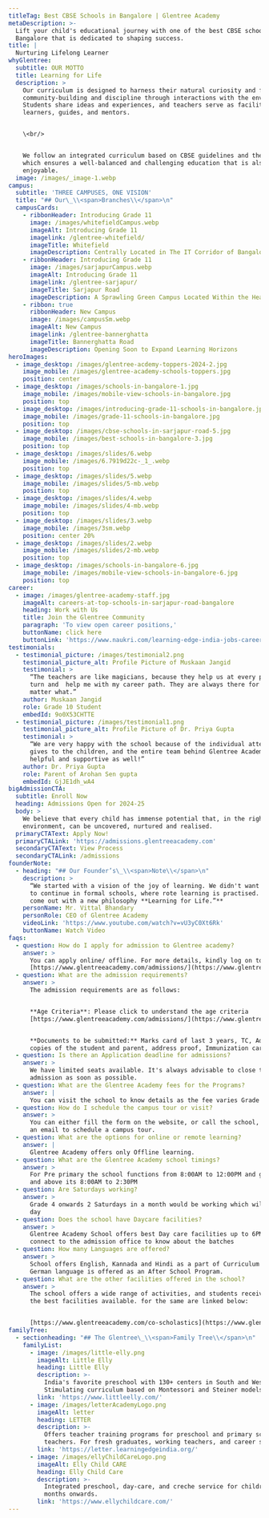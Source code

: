 ```yaml
---
titleTag: Best CBSE Schools in Bangalore | Glentree Academy
metaDescription: >-
  Lift your child's educational journey with one of the best CBSE schools in
  Bangalore that is dedicated to shaping success.
title: |
  Nurturing Lifelong Learner
whyGlentree:
  subtitle: OUR MOTTO
  title: Learning for Life
  description: >
    Our curriculum is designed to harness their natural curiosity and foster
    community-building and discipline through interactions with the environment.
    Students share ideas and experiences, and teachers serve as facilitators,
    learners, guides, and mentors.


    \<br/>


    We follow an integrated curriculum based on CBSE guidelines and the NCERT,
    which ensures a well-balanced and challenging education that is also
    enjoyable.
  image: /images/_image-1.webp
campus:
  subtitle: 'THREE CAMPUSES, ONE VISION'
  title: "## Our\_\\<span>Branches\\</span>\n"
  campusCards:
    - ribbonHeader: Introducing Grade 11
      image: /images/whitefieldCampus.webp
      imageAlt: Introducing Grade 11
      imagelink: /glentree-whitefield/
      imageTitle: Whitefield
      imageDescription: Centrally Located in The IT Corridor of Bangalore.
    - ribbonHeader: Introducing Grade 11
      image: /images/sarjapurCampus.webp
      imageAlt: Introducing Grade 11
      imagelink: /glentree-sarjapur/
      imageTitle: Sarjapur Road
      imageDescription: A Sprawling Green Campus Located Within the Heart of The City.
    - ribbon: true
      ribbonHeader: New Campus
      image: /images/campusSm.webp
      imageAlt: New Campus
      imagelink: /glentree-bannerghatta
      imageTitle: Bannerghatta Road
      imageDescription: Opening Soon to Expand Learning Horizons
heroImages:
  - image_desktop: /images/glentree-acdemy-toppers-2024-2.jpg
    image_mobile: /images/glentree-academy-schools-toppers.jpg
    position: center
  - image_desktop: /images/schools-in-bangalore-1.jpg
    image_mobile: /images/mobile-view-schools-in-bangalore.jpg
    position: top
  - image_desktop: /images/introducing-grade-11-schools-in-bangalore.jpg
    image_mobile: /images/grade-11-schools-in-bangalore.jpg
    position: top
  - image_desktop: /images/cbse-schools-in-sarjapur-road-5.jpg
    image_mobile: /images/best-schools-in-bangalore-3.jpg
    position: top
  - image_desktop: /images/slides/6.webp
    image_mobile: /images/6.7919d22c-_1_.webp
    position: top
  - image_desktop: /images/slides/5.webp
    image_mobile: /images/slides/5-mb.webp
    position: top
  - image_desktop: /images/slides/4.webp
    image_mobile: /images/slides/4-mb.webp
    position: top
  - image_desktop: /images/slides/3.webp
    image_mobile: /images/3sm.webp
    position: center 20%
  - image_desktop: /images/slides/2.webp
    image_mobile: /images/slides/2-mb.webp
    position: top
  - image_desktop: /images/schools-in-bangalore-6.jpg
    image_mobile: /images/mobile-view-schools-in-bangalore-6.jpg
    position: top
career:
  - image: /images/glentree-academy-staff.jpg
    imageAlt: careers-at-top-schools-in-sarjapur-road-bangalore
    heading: Work with Us
    title: Join the Glentree Community
    paragraph: 'To view open career positions,'
    buttonName: click here
    buttonLink: 'https://www.naukri.com/learning-edge-india-jobs-careers-1633530'
testimonials:
  - testimonial_picture: /images/testimonial2.png
    testimonial_picture_alt: Profile Picture of Muskaan Jangid
    testimonial: >
      “The teachers are like magicians, because they help us at every point of
      turn and  help me with my career path. They are always there for me no
      matter what.”
    author: Muskaan Jangid
    role: Grade 10 Student
    embedId: 9o0X53CHTTE
  - testimonial_picture: /images/testimonial1.png
    testimonial_picture_alt: Profile Picture of Dr. Priya Gupta
    testimonial: >
      “We are very happy with the school because of the individual attention it
      gives to the children, and the entire team behind Glentree Academy is so
      helpful and supportive as well!”
    author: Dr. Priya Gupta
    role: Parent of Arohan Sen gupta
    embedId: GjJE1dh_wA4
bigAdmissionCTA:
  subtitle: Enroll Now
  heading: Admissions Open for 2024-25
  body: >
    We believe that every child has immense potential that, in the right
    environment, can be uncovered, nurtured and realised.
  primaryCTAText: Apply Now!
  primaryCTALink: 'https://admissions.glentreeacademy.com'
  secondaryCTAText: View Process
  secondaryCTALink: /admissions
founderNote:
  - heading: "## Our Founder’s\_\\<span>Note\\</span>\n"
    description: >
      “We started with a vision of the joy of learning. We didn't want our kids
      to continue in formal schools, where rote learning is practised. So we've
      come out with a new philosophy **Learning for Life.”**
    personName: Mr. Vittal Bhandary
    personRole: CEO of Glentree Academy
    videoLink: 'https://www.youtube.com/watch?v=vU3yC0Xt6Rk'
    buttonName: Watch Video
faqs:
  - question: How do I apply for admission to Glentree academy?
    answer: >
      You can apply online/ offline. For more details, kindly log on to
      [https://www.glentreeacademy.com/admissions/](https://www.glentreeacademy.com/admissions/)
  - question: What are the admission requirements?
    answer: >
      The admission requirements are as follows:


      **Age Criteria**: Please click to understand the age criteria
      [https://www.glentreeacademy.com/admissions/](https://www.glentreeacademy.com/admissions/)


      **Documents to be submitted:** Marks card of last 3 years, TC, Adahar card
      copies of the student and parent, address proof, Immunization card
  - question: Is there an Application deadline for admissions?
    answer: >
      We have limited seats available. It's always advisable to close the
      admission as soon as possible.
  - question: What are the Glentree Academy fees for the Programs?
    answer: |
      You can visit the school to know details as the fee varies Grade wise.
  - question: How do I schedule the campus tour or visit?
    answer: >
      You can either fill the form on the website, or call the school, or write
      an email to schedule a campus tour.
  - question: What are the options for online or remote learning?
    answer: |
      Glentree Academy offers only Offline learning.
  - question: What are the Glentree Academy school timings?
    answer: >
      For Pre primary the school functions from 8:00AM to 12:00PM and grade 1
      and above its 8:00AM to 2:30PM
  - question: Are Saturdays working?
    answer: >
      Grade 4 onwards 2 Saturdays in a month would be working which will be half
      day
  - question: Does the school have Daycare facilities?
    answer: >
      Glentree Academy School offers best Day care facilities up to 6PM. Kindly
      connect to the admission office to know about the batches
  - question: How many Languages are offered?
    answer: >
      School offers English, Kannada and Hindi as a part of Curriculum and
      German language is offered as an After School Program.
  - question: What are the other facilities offered in the school?
    answer: >
      The school offers a wide range of activities, and students receive some of
      the best facilities available. for the same are linked below:


      [https://www.glentreeacademy.com/co-scholastics](https://www.glentreeacademy.com/co-scholastics)
familyTree:
  - sectionheading: "## The Glentree\_\\<span>Family Tree\\</span>\n"
    familyList:
      - image: /images/little-elly.png
        imageAlt: Little Elly
        heading: Little Elly
        description: >-
          India's favorite preschool with 130+ centers in South and West India.
          Stimulating curriculum based on Montessori and Steiner models.
        link: 'https://www.littleelly.com/'
      - image: /images/letterAcademyLogo.png
        imageAlt: letter
        heading: LETTER
        description: >-
          Offers teacher training programs for preschool and primary school
          teachers. For fresh graduates, working teachers, and career seekers.
        link: 'https://letter.learningedgeindia.org/'
      - image: /images/ellyChildCareLogo.png
        imageAlt: Elly Child CARE
        heading: Elly Child Care
        description: >-
          Integrated preschool, day-care, and creche service for children from 6
          months onwards.
        link: 'https://www.ellychildcare.com/'
---
```


